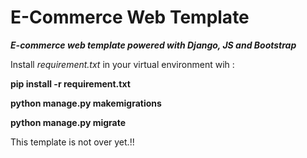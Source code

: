 # E-Commerce Web Template

***E-commerce web template powered with Django, JS and Bootstrap***

Install *requirement.txt* in your virtual environment wih :

**pip install -r requirement.txt**

**python manage.py makemigrations**

**python manage.py migrate**




This template is not over yet.!! 